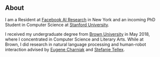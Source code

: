 ## About

I am a Resident at [Facebook AI Research](https://research.fb.com/category/facebook-ai-research/) in New York
and an incoming PhD Student in Computer Science at [Stanford University](https://cs.stanford.edu/).

I received my undergraduate degree from [Brown University](https://www.brown.edu/) in May 2018, where I concentrated in 
Computer Science and Literary Arts. While at Brown, I did research in natural language processing and human-robot 
interaction advised by [Eugene Charniak](http://cs.brown.edu/people/echarnia/) and [Stefanie Tellex](http://cs.brown.edu/people/stellex/).



